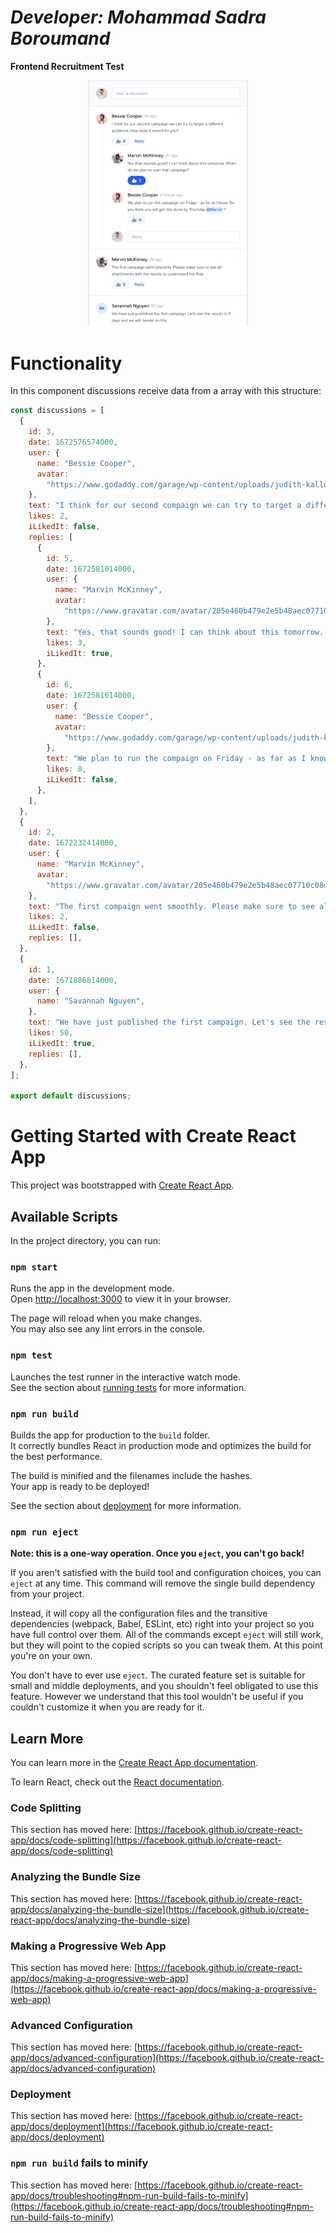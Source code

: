 # *Developer: Mohammad Sadra Boroumand*

**Frontend Recruitment Test**
<p align="center">
    <img width="256" alt="Discussion UI Design" src="https://raw.githubusercontent.com/dnj/developer-recruitment/master/challenges/5/design/discussion.png">
</p>

# Functionality

In this component discussions receive data from a array with this structure:

```js
const discussions = [
  {
    id: 3,
    date: 1672576574000,
    user: {
      name: "Bessie Cooper",
      avatar:
        "https://www.godaddy.com/garage/wp-content/uploads/judith-kallos-BW-NEW-150x150.jpg",
    },
    text: "I think for our second compaign we can try to target a different audience. How does it sound for you?",
    likes: 2,
    iLikedIt: false,
    replies: [
      {
        id: 5,
        date: 1672581014000,
        user: {
          name: "Marvin McKinney",
          avatar:
            "https://www.gravatar.com/avatar/205e460b479e2e5b48aec07710c08d50",
        },
        text: "Yes, that sounds good! I can think about this tomorrow. Then do we plan to start that compaign?",
        likes: 3,
        iLikedIt: true,
      },
      {
        id: 6,
        date: 1672581614000,
        user: {
          name: "Bessie Cooper",
          avatar:
            "https://www.godaddy.com/garage/wp-content/uploads/judith-kallos-BW-NEW-150x150.jpg",
        },
        text: "We plan to run the compaign on Friday - as far as I know. Do you think you will get this done by Thursday @Marvin?",
        likes: 0,
        iLikedIt: false,
      },
    ],
  },
  {
    id: 2,
    date: 1672232414000,
    user: {
      name: "Marvin McKinney",
      avatar:
        "https://www.gravatar.com/avatar/205e460b479e2e5b48aec07710c08d50",
    },
    text: "The first compaign went smoothly. Please make sure to see all attachments with the results to understand the flow.",
    likes: 2,
    iLikedIt: false,
    replies: [],
  },
  {
    id: 1,
    date: 1671886814000,
    user: {
      name: "Savannah Nguyen",
    },
    text: "We have just published the first campaign. Let's see the results in the 5 days and we will iterate on this.",
    likes: 50,
    iLikedIt: true,
    replies: [],
  },
];

export default discussions;

```

# Getting Started with Create React App

This project was bootstrapped with [Create React App](https://github.com/facebook/create-react-app).

## Available Scripts

In the project directory, you can run:

### `npm start`

Runs the app in the development mode.\
Open [http://localhost:3000](http://localhost:3000) to view it in your browser.

The page will reload when you make changes.\
You may also see any lint errors in the console.

### `npm test`

Launches the test runner in the interactive watch mode.\
See the section about [running tests](https://facebook.github.io/create-react-app/docs/running-tests) for more information.

### `npm run build`

Builds the app for production to the `build` folder.\
It correctly bundles React in production mode and optimizes the build for the best performance.

The build is minified and the filenames include the hashes.\
Your app is ready to be deployed!

See the section about [deployment](https://facebook.github.io/create-react-app/docs/deployment) for more information.

### `npm run eject`

**Note: this is a one-way operation. Once you `eject`, you can't go back!**

If you aren't satisfied with the build tool and configuration choices, you can `eject` at any time. This command will remove the single build dependency from your project.

Instead, it will copy all the configuration files and the transitive dependencies (webpack, Babel, ESLint, etc) right into your project so you have full control over them. All of the commands except `eject` will still work, but they will point to the copied scripts so you can tweak them. At this point you're on your own.

You don't have to ever use `eject`. The curated feature set is suitable for small and middle deployments, and you shouldn't feel obligated to use this feature. However we understand that this tool wouldn't be useful if you couldn't customize it when you are ready for it.

## Learn More

You can learn more in the [Create React App documentation](https://facebook.github.io/create-react-app/docs/getting-started).

To learn React, check out the [React documentation](https://reactjs.org/).

### Code Splitting

This section has moved here: [https://facebook.github.io/create-react-app/docs/code-splitting](https://facebook.github.io/create-react-app/docs/code-splitting)

### Analyzing the Bundle Size

This section has moved here: [https://facebook.github.io/create-react-app/docs/analyzing-the-bundle-size](https://facebook.github.io/create-react-app/docs/analyzing-the-bundle-size)

### Making a Progressive Web App

This section has moved here: [https://facebook.github.io/create-react-app/docs/making-a-progressive-web-app](https://facebook.github.io/create-react-app/docs/making-a-progressive-web-app)

### Advanced Configuration

This section has moved here: [https://facebook.github.io/create-react-app/docs/advanced-configuration](https://facebook.github.io/create-react-app/docs/advanced-configuration)

### Deployment

This section has moved here: [https://facebook.github.io/create-react-app/docs/deployment](https://facebook.github.io/create-react-app/docs/deployment)

### `npm run build` fails to minify

This section has moved here: [https://facebook.github.io/create-react-app/docs/troubleshooting#npm-run-build-fails-to-minify](https://facebook.github.io/create-react-app/docs/troubleshooting#npm-run-build-fails-to-minify)
